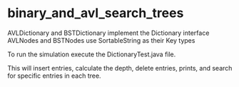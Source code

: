 binary_and_avl_search_trees
===========================
AVLDictionary and BSTDictionary implement the Dictionary interface
AVLNodes and BSTNodes use SortableString as their Key types


To run the simulation execute the DictionaryTest.java file.


This will insert entries, calculate the depth, delete entries, prints, 
and search for specific entries in each tree.



